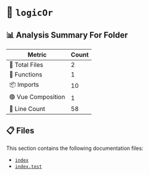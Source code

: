 # 📁 `logicOr`

## 📊 Analysis Summary For Folder

| Metric | Count |
|--------|-------|
| 📁 Total Files | 2 |
| 🔧 Functions | 1 |
| 📦 Imports | 10 |
| 🟢 Vue Composition | 1 |
| 🔢 Line Count | 58 |


## 📋 Files

This section contains the following documentation files:

- [`index`](./index.md)
- [`index.test`](./index.test.md)